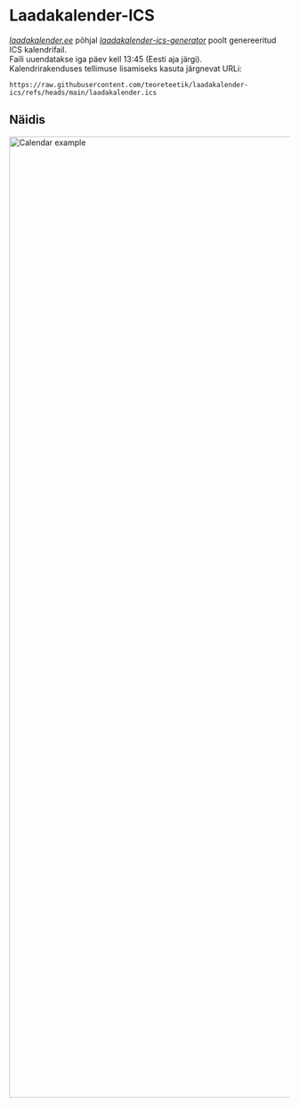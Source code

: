 # Laadakalender-ICS

_[laadakalender.ee](https://laadakalender.ee)_ põhjal _[laadakalender-ics-generator](https://github.com/teoreteetik/laadakalender-ics-generator)_ poolt genereeritud ICS kalendrifail.  
Faili uuendatakse iga päev kell 13:45 (Eesti aja järgi).  
Kalendrirakenduses tellimuse lisamiseks kasuta järgnevat URLi: 
```
https://raw.githubusercontent.com/teoreteetik/laadakalender-ics/refs/heads/main/laadakalender.ics
```

## Näidis
<img width="1728" alt="Calendar example" src="https://github.com/user-attachments/assets/0d0b1d7a-c2ef-40d8-a2c3-b2f12b7b1c1f">
